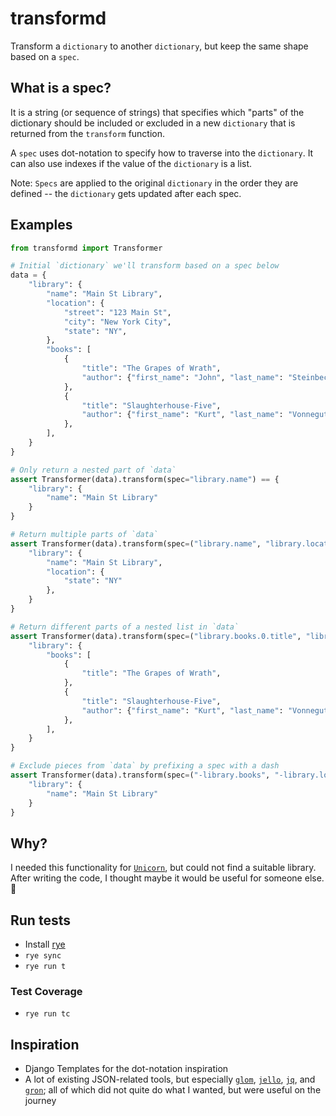 # transformd

Transform a `dictionary` to another `dictionary`, but keep the same shape based on a `spec`.

## What is a spec?

It is a string (or sequence of strings) that specifies which "parts" of the dictionary should be included or excluded in a new `dictionary` that is returned from the `transform` function.

A `spec` uses dot-notation to specify how to traverse into the `dictionary`. It can also use indexes if the value of the `dictionary` is a list.

Note: `Specs` are applied to the original `dictionary` in the order they are defined -- the `dictionary` gets updated after each spec.

## Examples

```python
from transformd import Transformer

# Initial `dictionary` we'll transform based on a spec below
data = {
    "library": {
        "name": "Main St Library",
        "location": {
            "street": "123 Main St",
            "city": "New York City",
            "state": "NY",
        },
        "books": [
            {
                "title": "The Grapes of Wrath",
                "author": {"first_name": "John", "last_name": "Steinbeck"},
            },
            {
                "title": "Slaughterhouse-Five",
                "author": {"first_name": "Kurt", "last_name": "Vonnegut"},
            },
        ],
    }
}

# Only return a nested part of `data`
assert Transformer(data).transform(spec="library.name") == {
    "library": {
        "name": "Main St Library"
    }
}

# Return multiple parts of `data`
assert Transformer(data).transform(spec=("library.name", "library.location.state")) == {
    "library": {
        "name": "Main St Library",
        "location": {
            "state": "NY"
        },
    }
}

# Return different parts of a nested list in `data`
assert Transformer(data).transform(spec=("library.books.0.title", "library.books.1")) == {
    "library": {
        "books": [
            {
                "title": "The Grapes of Wrath",
            },
            {
                "title": "Slaughterhouse-Five",
                "author": {"first_name": "Kurt", "last_name": "Vonnegut"},
            },
        ],
    }
}

# Exclude pieces from `data` by prefixing a spec with a dash
assert Transformer(data).transform(spec=("-library.books", "-library.location")) == {
    "library": {
        "name": "Main St Library"
    }
}
```

## Why?

I needed this functionality for [`Unicorn`](https://www.django-unicorn.com), but could not find a suitable library. After writing the code, I thought maybe it would be useful for someone else. 🤷

## Run tests

- Install [rye](https://rye-up.com)
- `rye sync`
- `rye run t`

### Test Coverage

- `rye run tc`

## Inspiration

- Django Templates for the dot-notation inspiration
- A lot of existing JSON-related tools, but especially [`glom`](https://glom.readthedocs.io/), [`jello`](https://github.com/kellyjonbrazil/jello), [`jq`](https://jqlang.github.io/jq/), and [`gron`](https://github.com/TomNomNom/gron); all of which did not quite do what I wanted, but were useful on the journey
